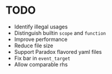# TODO

- Identify illegal usages
- Distinguish builtin `scope` and `function`
- Improve performance
- Reduce file size
- Support Paradox flavored yaml files
- Fix bar in `event_target`
- Allow comparable rhs

